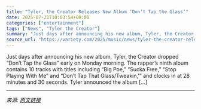 ```yaml
---
title: "Tyler, the Creator Releases New Album ‘Don’t Tap the Glass’"
date: 2025-07-21T10:03:54+08:00
categories: ["entertainment"]
tags: ["News", "Tyler the Creator"]
summary: "Just days after announcing his new album, Tyler, the Creator dropped &#8220;Don&#8217;t Tap the Glass&#8221; early on Monday morning. The rapper&#8217;s ninth album contains 10 tracks with titles incl"
source_url: "https://variety.com/2025/music/news/tyler-the-creator-releases-dont-tap-the-glass-1236465508/"
---
```


Just days after announcing his new album, Tyler, the Creator dropped &#8220;Don&#8217;t Tap the Glass&#8221; early on Monday morning. The rapper&#8217;s ninth album contains 10 tracks with titles including &#8220;Big Poe,&#8221; &#8220;Sucka Free,&#8221; &#8220;Stop Playing With Me&#8221; and &#8220;Don&#8217;t Tap That Glass/Tweakin,'&#8221; and clocks in at 28 minutes and 30 seconds. Tyler announced the album [&#8230;]

---

*来源: [原文链接](https://variety.com/2025/music/news/tyler-the-creator-releases-dont-tap-the-glass-1236465508/)*
